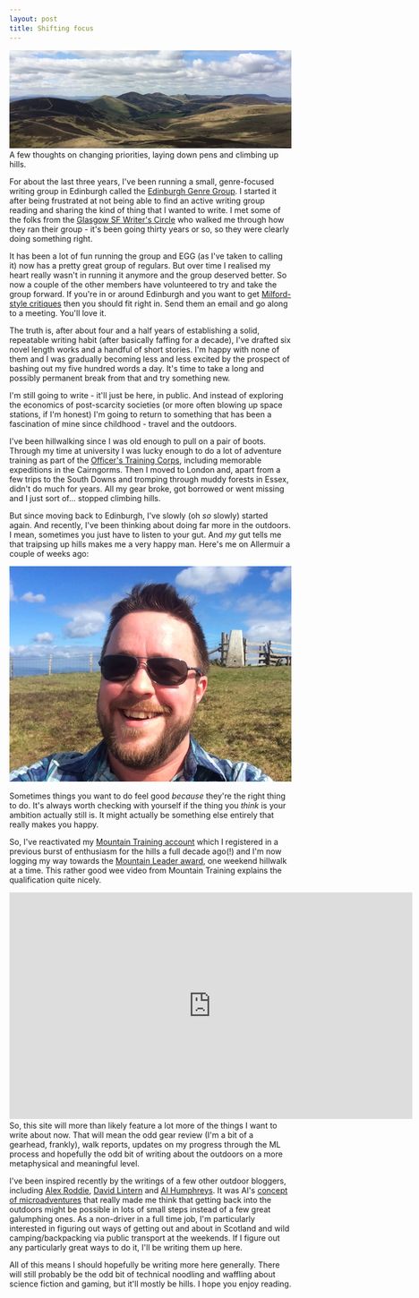 ```yaml
---
layout: post
title: Shifting focus
---
```

![Pentland Ridge](/images/postimages/Pentland-Ridge.jpg)
A few thoughts on changing priorities, laying down pens and climbing up hills. 

For about the last three years, I've been running a small, genre-focused writing group in Edinburgh called the [Edinburgh Genre Group](http://www.edinburghgenrewriters.org). I started it after being frustrated at not being able to find an active writing group reading and sharing the kind of thing that I wanted to write. I met some of the folks from the [Glasgow SF Writer's Circle](https://gsfwc.wordpress.com/) who walked me through how they ran their group - it's been going thirty years or so, so they were clearly doing something right.

It has been a lot of fun running the group and EGG (as I've taken to calling it) now has a pretty great group of regulars. But over time I realised my heart really wasn't in running it anymore and the group deserved better. So now a couple of the other members have volunteered to try and take the group forward. If you're in or around Edinburgh and you want to get [Milford-style critiques](http://cascadewriters.com/milford-style-workshopping/) then you should fit right in. Send them an email and go along to a meeting. You'll love it.

The truth is, after about four and a half years of establishing a solid, repeatable writing habit (after basically faffing for a decade), I've drafted six novel length works and a handful of short stories. I'm happy with none of them and I was gradually becoming less and less excited by the prospect of bashing out my five hundred words a day. It's time to take a long and possibly permanent break from that and try something new. 

I'm still going to write - it'll just be here, in public. And instead of exploring the economics of post-scarcity societies (or more often blowing up space stations, if I'm honest) I'm going to return to something that has been a fascination of mine since childhood - travel and the outdoors.

I've been hillwalking since I was old enough to pull on a pair of boots. Through my time at university I was lucky enough to do a lot of adventure training as part of the [Officer's Training Corps](https://en.wikipedia.org/wiki/Officers%27_Training_Corps), including memorable expeditions in the Cairngorms. Then I moved to London and, apart from a few trips to the South Downs and tromping through muddy forests in Essex, didn't do much for years. All my gear broke, got borrowed or went missing and I just sort of... stopped climbing hills.

But since moving back to Edinburgh, I've slowly (oh *so* slowly) started again. And recently, I've been thinking about doing far more in the outdoors. I mean, sometimes you just have to listen to your gut. And *my* gut tells me that traipsing up hills makes me a very happy man. Here's me on Allermuir a couple of weeks ago:

![Me grinning beside a trig point](/images/postimages/Allermuir.jpg)

Sometimes things you want to do feel good *because* they're the right thing to do. It's always worth checking with yourself if the thing you *think* is your ambition actually still is. It might actually be something else entirely that really makes you happy.

So, I've reactivated my [Mountain Training account](http://www.mountain-training.org/) which I registered in a previous burst of enthusiasm for the hills a full decade ago(!) and I'm now logging my way towards the [Mountain Leader award](http://www.mountain-training.org/walking/skills-and-awards/mountain-leader), one weekend hillwalk at a time. This rather good wee video from Mountain Training explains the qualification quite nicely.

<div><iframe width="720" height="405" src="https://www.youtube.com/embed/8lM2k4dMu8U?rel=0" frameborder="0" allowfullscreen></iframe>
</div>
So, this site will more than likely feature a lot more of the things I want to write about now. That will mean the odd gear review (I'm a bit of a gearhead, frankly), walk reports, updates on my progress through the ML process and hopefully the odd bit of writing about the outdoors on a more metaphysical and meaningful level. 

I've been inspired recently by the writings of a few other outdoor bloggers, including [Alex Roddie](http://www.alexroddie.com/), [David Lintern](http://www.davidlintern.com/) and [Al Humphreys](http://www.alastairhumphreys.com/). It was Al's [concept of microadventures](http://www.alastairhumphreys.com/microadventures-3/) that really made me think that getting back into the outdoors might be possible in lots of small steps instead of a few great galumphing ones. As a non-driver in a full time job, I'm particularly interested in figuring out ways of getting out and about in Scotland and wild camping/backpacking via public transport at the weekends. If I figure out any particularly great ways to do it, I'll be writing them up here.

All of this means I should hopefully be writing more here generally. There will still probably be the odd bit of technical noodling and waffling about science fiction and gaming, but it'll mostly be hills. I hope you enjoy reading.

